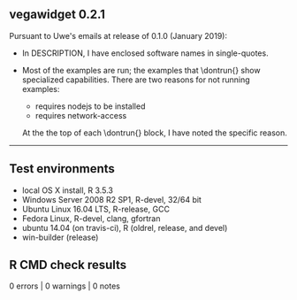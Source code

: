 ## vegawidget 0.2.1

Pursuant to Uwe's emails at release of 0.1.0 (January 2019):

* In DESCRIPTION, I have enclosed software names in single-quotes.

* Most of the examples are run; the examples that \dontrun{} show specialized 
  capabilities. There are two reasons for not running examples:

  - requires nodejs to be installed
  - requires network-access

  At the the top of each \dontrun{} block, I have noted the specific reason.

-----------------

## Test environments
* local OS X install, R 3.5.3
* Windows Server 2008 R2 SP1, R-devel, 32/64 bit
* Ubuntu Linux 16.04 LTS, R-release, GCC
* Fedora Linux, R-devel, clang, gfortran
* ubuntu 14.04 (on travis-ci), R (oldrel, release, and devel)
* win-builder (release)

## R CMD check results

0 errors | 0 warnings | 0 notes


  



  
